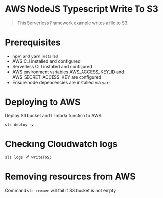 # AWS NodeJS Typescript Write To S3

> This Serverless Framework example writes a file to S3.

# Prerequisites

* npm and yarn installed
* AWS CLI installed and configured
* Serverless CLI installed and configured
* AWS environment variables AWS_ACCESS_KEY_ID and AWS_SECRET_ACCESS_KEY are configured
* Ensure node dependencies are installed via `yarn`

# Deploying to AWS

Deploy S3 bucket and Lambda function to AWS:
```
sls deploy -v
```

# Checking Cloudwatch logs

```
sls logs -f writeToS3
```

# Removing resources from AWS

Command `sls remove` will fail if S3 bucket is not empty